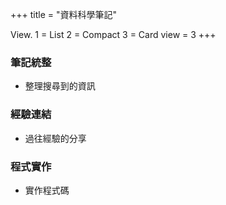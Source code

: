 +++ title = "資料科學筆記"

View.
1 = List
2 = Compact
3 = Card
view = 3 +++

### 筆記統整
  * 整理搜尋到的資訊
### 經驗連結
  * 過往經驗的分享
### 程式實作
  * 實作程式碼
  
